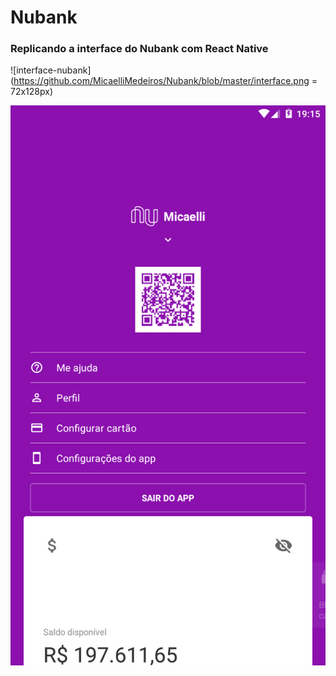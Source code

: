 # Nubank
### Replicando a interface do Nubank com React Native


![interface-nubank](https://github.com/MicaelliMedeiros/Nubank/blob/master/interface.png = 72x128px)

![menu-nubank](https://github.com/MicaelliMedeiros/Nubank/blob/master/menu.png)

